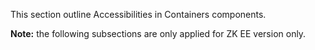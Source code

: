 

This section outline Accessibilities in Containers components.

**Note:** the following subsections are only applied for ZK EE version
only.